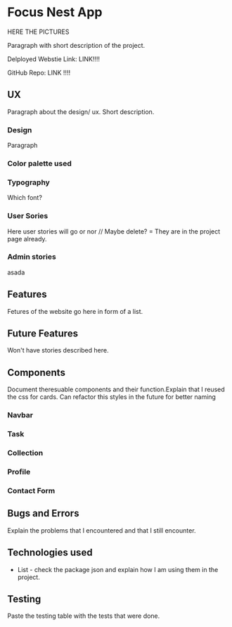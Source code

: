 # Focus Nest App 

HERE THE PICTURES


Paragraph with short description of the project.


Delployed Webstie Link:  LINK!!!!

GitHub Repo: LINK !!!!


## UX

Paragraph about the design/ ux. Short description.

### Design

Paragraph


### Color palette used


### Typography

Which font? 

### User Sories

Here user stories will go or nor // Maybe delete? = They are in the project page already.


### Admin stories

asada


## Features

Fetures of the website go here in form of a list.

## Future Features

Won't have stories described here.

## Components

Document theresuable components and their function.Explain that I reused the css for cards. Can refactor this styles in the future for better naming

### Navbar


### Task 



### Collection

### Profile 


### Contact Form







### 

## Bugs and Errors

Explain the problems that I encountered and that I still encounter.

## Technologies used
- List - check the package json and explain how I am using them in the project.

## Testing

Paste the testing table with the tests that were done.




